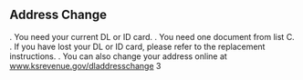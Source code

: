 ## Address Change
. You need your current DL or ID card.
. You need one document from list C.
. If you have lost your DL or ID card, please refer to the replacement instructions.
. You can also change your address online at www.ksrevenue.gov/dladdresschange
3